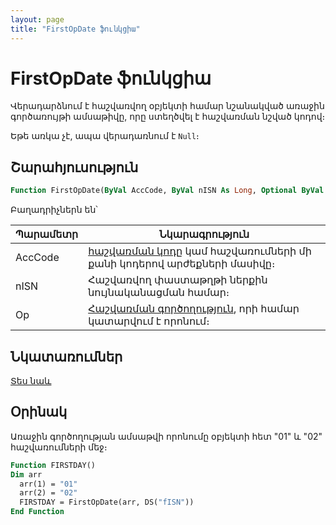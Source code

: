 ```yaml
---
layout: page
title: "FirstOpDate ֆունկցիա"
---
```


# FirstOpDate ֆունկցիա

Վերադարձնում է հաշվառվող օբյեկտի համար նշանակված առաջին գործառույթի ամսաթիվը, որը ստեղծվել է հաշվառման նշված կոդով։

Եթե առկա չէ, ապա վերադառնում է `Null`։

## Շարահյուսություն

```vb
Function FirstOpDate(ByVal AccCode, ByVal nISN As Long, Optional ByVal Op As String) As Variant
```

Բաղադրիչներն են՝

| Պարամետր | Նկարագրություն |
|--|--|
| AccCode | [հաշվառման կոդը](../../../Defs/Accounting.md) կամ հաշվառումների մի քանի կոդերով արժեքների մասիվը։ |
| nISN | Հաշվառվող փաստաթղթի ներքին նույնականացման համար։ |
| Op | [Հաշվառման գործողություն](../../../Defs/Accounting.md), որի համար կատարվում է որոնում։ |

## Նկատառումներ

[Տես նաև](LastOpDate.md)

## Օրինակ

Առաջին գործողության ամսաթվի որոնումը օբյեկտի հետ "01" և "02" հաշվառումների մեջ։

``` vb
Function FIRSTDAY() 
Dim arr
  arr(1) = "01"
  arr(2) = "02"
  FIRSTDAY = FirstOpDate(arr, DS("fISN"))
End Function
```
